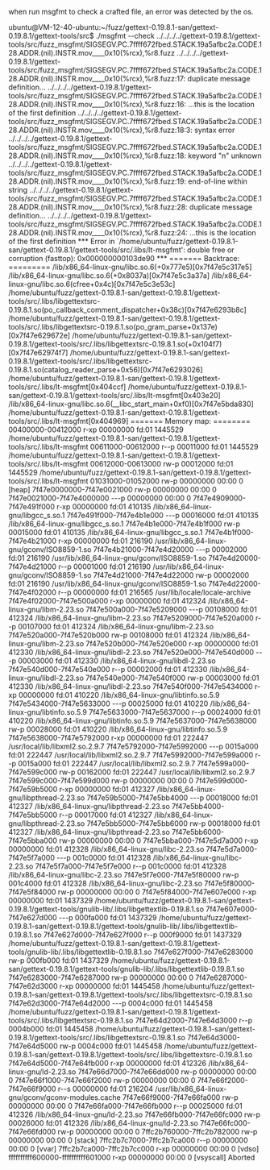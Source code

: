 when run msgfmt to check a crafted file, an error was detected by the os.


ubuntu@VM-12-40-ubuntu:~/fuzz/gettext-0.19.8.1-san/gettext-0.19.8.1/gettext-tools/src$ ./msgfmt --check ../../../../gettext-0.19.8.1/gettext-tools/src/fuzz_msgfmt/SIGSEGV.PC.7ffff672fbed.STACK.19a5afbc2a.CODE.128.ADDR.\(nil\).INSTR.mov____0x10\(%rcx\)\,%r8.fuzz
../../../../gettext-0.19.8.1/gettext-tools/src/fuzz_msgfmt/SIGSEGV.PC.7ffff672fbed.STACK.19a5afbc2a.CODE.128.ADDR.(nil).INSTR.mov____0x10(%rcx),%r8.fuzz:17: duplicate message definition...
../../../../gettext-0.19.8.1/gettext-tools/src/fuzz_msgfmt/SIGSEGV.PC.7ffff672fbed.STACK.19a5afbc2a.CODE.128.ADDR.(nil).INSTR.mov____0x10(%rcx),%r8.fuzz:16: ...this is the location of the first definition
../../../../gettext-0.19.8.1/gettext-tools/src/fuzz_msgfmt/SIGSEGV.PC.7ffff672fbed.STACK.19a5afbc2a.CODE.128.ADDR.(nil).INSTR.mov____0x10(%rcx),%r8.fuzz:18:3: syntax error
../../../../gettext-0.19.8.1/gettext-tools/src/fuzz_msgfmt/SIGSEGV.PC.7ffff672fbed.STACK.19a5afbc2a.CODE.128.ADDR.(nil).INSTR.mov____0x10(%rcx),%r8.fuzz:18: keyword "n" unknown
../../../../gettext-0.19.8.1/gettext-tools/src/fuzz_msgfmt/SIGSEGV.PC.7ffff672fbed.STACK.19a5afbc2a.CODE.128.ADDR.(nil).INSTR.mov____0x10(%rcx),%r8.fuzz:19: end-of-line within string
../../../../gettext-0.19.8.1/gettext-tools/src/fuzz_msgfmt/SIGSEGV.PC.7ffff672fbed.STACK.19a5afbc2a.CODE.128.ADDR.(nil).INSTR.mov____0x10(%rcx),%r8.fuzz:28: duplicate message definition...
../../../../gettext-0.19.8.1/gettext-tools/src/fuzz_msgfmt/SIGSEGV.PC.7ffff672fbed.STACK.19a5afbc2a.CODE.128.ADDR.(nil).INSTR.mov____0x10(%rcx),%r8.fuzz:24: ...this is the location of the first definition
*** Error in `/home/ubuntu/fuzz/gettext-0.19.8.1-san/gettext-0.19.8.1/gettext-tools/src/.libs/lt-msgfmt': double free or corruption (fasttop): 0x000000000103de90 ***
======= Backtrace: =========
/lib/x86_64-linux-gnu/libc.so.6(+0x777e5)[0x7f47e5c317e5]
/lib/x86_64-linux-gnu/libc.so.6(+0x8037a)[0x7f47e5c3a37a]
/lib/x86_64-linux-gnu/libc.so.6(cfree+0x4c)[0x7f47e5c3e53c]
/home/ubuntu/fuzz/gettext-0.19.8.1-san/gettext-0.19.8.1/gettext-tools/src/.libs/libgettextsrc-0.19.8.1.so(po_callback_comment_dispatcher+0x38c)[0x7f47e6293b8c]
/home/ubuntu/fuzz/gettext-0.19.8.1-san/gettext-0.19.8.1/gettext-tools/src/.libs/libgettextsrc-0.19.8.1.so(po_gram_parse+0x137e)[0x7f47e629672e]
/home/ubuntu/fuzz/gettext-0.19.8.1-san/gettext-0.19.8.1/gettext-tools/src/.libs/libgettextsrc-0.19.8.1.so(+0x104f7)[0x7f47e62974f7]
/home/ubuntu/fuzz/gettext-0.19.8.1-san/gettext-0.19.8.1/gettext-tools/src/.libs/libgettextsrc-0.19.8.1.so(catalog_reader_parse+0x56)[0x7f47e6293026]
/home/ubuntu/fuzz/gettext-0.19.8.1-san/gettext-0.19.8.1/gettext-tools/src/.libs/lt-msgfmt[0x404ccf]
/home/ubuntu/fuzz/gettext-0.19.8.1-san/gettext-0.19.8.1/gettext-tools/src/.libs/lt-msgfmt[0x403e20]
/lib/x86_64-linux-gnu/libc.so.6(__libc_start_main+0xf0)[0x7f47e5bda830]
/home/ubuntu/fuzz/gettext-0.19.8.1-san/gettext-0.19.8.1/gettext-tools/src/.libs/lt-msgfmt[0x404969]
======= Memory map: ========
00400000-00412000 r-xp 00000000 fd:01 1445529                            /home/ubuntu/fuzz/gettext-0.19.8.1-san/gettext-0.19.8.1/gettext-tools/src/.libs/lt-msgfmt
00611000-00612000 r--p 00011000 fd:01 1445529                            /home/ubuntu/fuzz/gettext-0.19.8.1-san/gettext-0.19.8.1/gettext-tools/src/.libs/lt-msgfmt
00612000-00613000 rw-p 00012000 fd:01 1445529                            /home/ubuntu/fuzz/gettext-0.19.8.1-san/gettext-0.19.8.1/gettext-tools/src/.libs/lt-msgfmt
01031000-01052000 rw-p 00000000 00:00 0                                  [heap]
7f47e0000000-7f47e0021000 rw-p 00000000 00:00 0
7f47e0021000-7f47e4000000 ---p 00000000 00:00 0
7f47e4909000-7f47e491f000 r-xp 00000000 fd:01 410135                     /lib/x86_64-linux-gnu/libgcc_s.so.1
7f47e491f000-7f47e4b1e000 ---p 00016000 fd:01 410135                     /lib/x86_64-linux-gnu/libgcc_s.so.1
7f47e4b1e000-7f47e4b1f000 rw-p 00015000 fd:01 410135                     /lib/x86_64-linux-gnu/libgcc_s.so.1
7f47e4b1f000-7f47e4b21000 r-xp 00000000 fd:01 216190                     /usr/lib/x86_64-linux-gnu/gconv/ISO8859-1.so
7f47e4b21000-7f47e4d20000 ---p 00002000 fd:01 216190                     /usr/lib/x86_64-linux-gnu/gconv/ISO8859-1.so
7f47e4d20000-7f47e4d21000 r--p 00001000 fd:01 216190                     /usr/lib/x86_64-linux-gnu/gconv/ISO8859-1.so
7f47e4d21000-7f47e4d22000 rw-p 00002000 fd:01 216190                     /usr/lib/x86_64-linux-gnu/gconv/ISO8859-1.so
7f47e4d22000-7f47e4f02000 r--p 00000000 fd:01 216565                     /usr/lib/locale/locale-archive
7f47e4f02000-7f47e500a000 r-xp 00000000 fd:01 412324                     /lib/x86_64-linux-gnu/libm-2.23.so
7f47e500a000-7f47e5209000 ---p 00108000 fd:01 412324                     /lib/x86_64-linux-gnu/libm-2.23.so
7f47e5209000-7f47e520a000 r--p 00107000 fd:01 412324                     /lib/x86_64-linux-gnu/libm-2.23.so
7f47e520a000-7f47e520b000 rw-p 00108000 fd:01 412324                     /lib/x86_64-linux-gnu/libm-2.23.so
7f47e520b000-7f47e520e000 r-xp 00000000 fd:01 412330                     /lib/x86_64-linux-gnu/libdl-2.23.so
7f47e520e000-7f47e540d000 ---p 00003000 fd:01 412330                     /lib/x86_64-linux-gnu/libdl-2.23.so
7f47e540d000-7f47e540e000 r--p 00002000 fd:01 412330                     /lib/x86_64-linux-gnu/libdl-2.23.so
7f47e540e000-7f47e540f000 rw-p 00003000 fd:01 412330                     /lib/x86_64-linux-gnu/libdl-2.23.so
7f47e540f000-7f47e5434000 r-xp 00000000 fd:01 410220                     /lib/x86_64-linux-gnu/libtinfo.so.5.9
7f47e5434000-7f47e5633000 ---p 00025000 fd:01 410220                     /lib/x86_64-linux-gnu/libtinfo.so.5.9
7f47e5633000-7f47e5637000 r--p 00024000 fd:01 410220                     /lib/x86_64-linux-gnu/libtinfo.so.5.9
7f47e5637000-7f47e5638000 rw-p 00028000 fd:01 410220                     /lib/x86_64-linux-gnu/libtinfo.so.5.9
7f47e5638000-7f47e5792000 r-xp 00000000 fd:01 222447                     /usr/local/lib/libxml2.so.2.9.7
7f47e5792000-7f47e5992000 ---p 0015a000 fd:01 222447                     /usr/local/lib/libxml2.so.2.9.7
7f47e5992000-7f47e599a000 r--p 0015a000 fd:01 222447                     /usr/local/lib/libxml2.so.2.9.7
7f47e599a000-7f47e599c000 rw-p 00162000 fd:01 222447                     /usr/local/lib/libxml2.so.2.9.7
7f47e599c000-7f47e599d000 rw-p 00000000 00:00 0
7f47e599d000-7f47e59b5000 r-xp 00000000 fd:01 412327                     /lib/x86_64-linux-gnu/libpthread-2.23.so
7f47e59b5000-7f47e5bb4000 ---p 00018000 fd:01 412327                     /lib/x86_64-linux-gnu/libpthread-2.23.so
7f47e5bb4000-7f47e5bb5000 r--p 00017000 fd:01 412327                     /lib/x86_64-linux-gnu/libpthread-2.23.so
7f47e5bb5000-7f47e5bb6000 rw-p 00018000 fd:01 412327                     /lib/x86_64-linux-gnu/libpthread-2.23.so
7f47e5bb6000-7f47e5bba000 rw-p 00000000 00:00 0
7f47e5bba000-7f47e5d7a000 r-xp 00000000 fd:01 412328                     /lib/x86_64-linux-gnu/libc-2.23.so
7f47e5d7a000-7f47e5f7a000 ---p 001c0000 fd:01 412328                     /lib/x86_64-linux-gnu/libc-2.23.so
7f47e5f7a000-7f47e5f7e000 r--p 001c0000 fd:01 412328                     /lib/x86_64-linux-gnu/libc-2.23.so
7f47e5f7e000-7f47e5f80000 rw-p 001c4000 fd:01 412328                     /lib/x86_64-linux-gnu/libc-2.23.so
7f47e5f80000-7f47e5f84000 rw-p 00000000 00:00 0
7f47e5f84000-7f47e607e000 r-xp 00000000 fd:01 1437329                    /home/ubuntu/fuzz/gettext-0.19.8.1-san/gettext-0.19.8.1/gettext-tools/gnulib-lib/.libs/libgettextlib-0.19.8.1.so
7f47e607e000-7f47e627d000 ---p 000fa000 fd:01 1437329                    /home/ubuntu/fuzz/gettext-0.19.8.1-san/gettext-0.19.8.1/gettext-tools/gnulib-lib/.libs/libgettextlib-0.19.8.1.so
7f47e627d000-7f47e627f000 r--p 000f9000 fd:01 1437329                    /home/ubuntu/fuzz/gettext-0.19.8.1-san/gettext-0.19.8.1/gettext-tools/gnulib-lib/.libs/libgettextlib-0.19.8.1.so
7f47e627f000-7f47e6283000 rw-p 000fb000 fd:01 1437329                    /home/ubuntu/fuzz/gettext-0.19.8.1-san/gettext-0.19.8.1/gettext-tools/gnulib-lib/.libs/libgettextlib-0.19.8.1.so
7f47e6283000-7f47e6287000 rw-p 00000000 00:00 0
7f47e6287000-7f47e62d3000 r-xp 00000000 fd:01 1445458                    /home/ubuntu/fuzz/gettext-0.19.8.1-san/gettext-0.19.8.1/gettext-tools/src/.libs/libgettextsrc-0.19.8.1.so
7f47e62d3000-7f47e64d2000 ---p 0004c000 fd:01 1445458                    /home/ubuntu/fuzz/gettext-0.19.8.1-san/gettext-0.19.8.1/gettext-tools/src/.libs/libgettextsrc-0.19.8.1.so
7f47e64d2000-7f47e64d3000 r--p 0004b000 fd:01 1445458                    /home/ubuntu/fuzz/gettext-0.19.8.1-san/gettext-0.19.8.1/gettext-tools/src/.libs/libgettextsrc-0.19.8.1.so
7f47e64d3000-7f47e64d5000 rw-p 0004c000 fd:01 1445458                    /home/ubuntu/fuzz/gettext-0.19.8.1-san/gettext-0.19.8.1/gettext-tools/src/.libs/libgettextsrc-0.19.8.1.so
7f47e64d5000-7f47e64fb000 r-xp 00000000 fd:01 412326                     /lib/x86_64-linux-gnu/ld-2.23.so
7f47e66d7000-7f47e66dd000 rw-p 00000000 00:00 0
7f47e66f1000-7f47e66f2000 rw-p 00000000 00:00 0
7f47e66f2000-7f47e66f9000 r--s 00000000 fd:01 216204                     /usr/lib/x86_64-linux-gnu/gconv/gconv-modules.cache
7f47e66f9000-7f47e66fa000 rw-p 00000000 00:00 0
7f47e66fa000-7f47e66fb000 r--p 00025000 fd:01 412326                     /lib/x86_64-linux-gnu/ld-2.23.so
7f47e66fb000-7f47e66fc000 rw-p 00026000 fd:01 412326                     /lib/x86_64-linux-gnu/ld-2.23.so
7f47e66fc000-7f47e66fd000 rw-p 00000000 00:00 0
7ffc2b760000-7ffc2b782000 rw-p 00000000 00:00 0                          [stack]
7ffc2b7c7000-7ffc2b7ca000 r--p 00000000 00:00 0                          [vvar]
7ffc2b7ca000-7ffc2b7cc000 r-xp 00000000 00:00 0                          [vdso]
ffffffffff600000-ffffffffff601000 r-xp 00000000 00:00 0                  [vsyscall]
Aborted